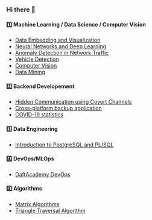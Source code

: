 ### Hi there 👋

#### 1️⃣ Machine Learning / Data Science / Computer Vision
- [Data Embedding and Visualization](https://github.com/Smendowski/data-embedding-and-visualization)
- [Neural Networks and Deep Learning](https://github.com/Smendowski/neural-networks-and-deep-learning)
- [Anomaly Detection in Network Traffic](https://github.com/Smendowski/network-anomaly-detection)
- [Vehicle Detection](https://github.com/Smendowski/vehicle-detection)
- [Computer Vision](https://github.com/Smendowski/computer-vision)
- [Data Mining](https://github.com/Smendowski/data-mining)

#### 2️⃣ Backend Developement
- [Hidden Communication using Covert Channels](https://github.com/Smendowski/hidden-communication-using-covert-channels)
- [Cross-platform backup application](https://github.com/Smendowski/CoreBackup)
- [COVID-19 statistics](https://github.com/Smendowski/covid19-statistics)

#### 3️⃣ Data Engineering
- [Introduction to PostgreSQL and PL/SQL](https://github.com/Smendowski/introduction-to-PostgreSQL)

#### 4️⃣ DevOps/MLOps
- [DaftAcademy DevOps](https://github.com/Smendowski/daftacademy-DevOps-2022)

#### 5️⃣ Algorithms
- [Matrix Algorithms](https://github.com/Smendowski/matrix-algorithms)
- [Triangle Traversal Algorithm](https://github.com/Smendowski/triangle-traversal-algorithm)

<!--
**Smendowski/Smendowski** is a ✨ _special_ ✨ repository because its `README.md` (this file) appears on your GitHub profile.

Here are some ideas to get you started:

- 🔭 I’m currently working on ...
- 🌱 I’m currently learning ...
- 👯 I’m looking to collaborate on ...
- 🤔 I’m looking for help with ...
- 💬 Ask me about ...
- 📫 How to reach me: ...
- 😄 Pronouns: ...
- ⚡ Fun fact: ...
-->
